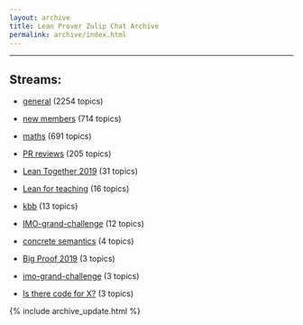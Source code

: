 ```yaml
---
layout: archive
title: Lean Prover Zulip Chat Archive
permalink: archive/index.html
---
```


---

## Streams:

* [general](113488general/index.html) (2254 topics)

* [new members](113489newmembers/index.html) (714 topics)

* [maths](116395maths/index.html) (691 topics)

* [PR reviews](144837PRreviews/index.html) (205 topics)

* [Lean Together 2019](179818LeanTogether2019/index.html) (31 topics)

* [Lean for teaching](187764Leanforteaching/index.html) (16 topics)

* [kbb](141825kbb/index.html) (13 topics)

* [IMO-grand-challenge](208328IMOgrandchallenge/index.html) (12 topics)

* [concrete semantics](187724concretesemantics/index.html) (4 topics)

* [Big Proof 2019](198800BigProof2019/index.html) (3 topics)

* [imo-grand-challenge](208328imograndchallenge/index.html) (3 topics)

* [Is there code for X?](217875IstherecodeforX/index.html) (3 topics)


{% include archive_update.html %}